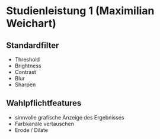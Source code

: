 # Studienleistung 1 (Maximilian Weichart)

## Standardfilter

- Threshold
- Brightness
- Contrast
- Blur
- Sharpen

## Wahlpflichtfeatures

- sinnvolle grafische Anzeige des Ergebnisses
- Farbkanäle vertauschen
- Erode / Dilate
